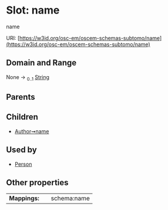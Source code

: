 
# Slot: name

name

URI: [https://w3id.org/osc-em/oscem-schemas-subtomo/name](https://w3id.org/osc-em/oscem-schemas-subtomo/name)


## Domain and Range

None &#8594;  <sub>0..1</sub> [String](types/String.md)

## Parents


## Children

 *  [Author➞name](Author_name.md)

## Used by

 * [Person](Person.md)

## Other properties

|  |  |  |
| --- | --- | --- |
| **Mappings:** | | schema:name |
